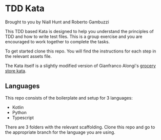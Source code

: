 # TDD Kata

Brought to you by Niall Hunt and Roberto Gambuzzi

This TDD based Kata is designed to help you understand the principles of TDD and how to write test files.
This is a group exercise and you are encouraged to work together to complete the tasks. 

To get started clone this repo. You will find the instructions for each step in the relevant assets file.

The Kata itself is a slightly modified version of Gianfranco Alongi's [grocery store kata](https://github.com/Gianfrancoalongi/incremental_katas/tree/master/Grocery_store). 

## Languages

This repo consists of the boilerplate and setup for 3 languages:

* Kotlin
* Python
* Typescript

There are 3 folders with the relevant scaffolding. Clone this repo and go to the appropriate branch for the language you are using.
